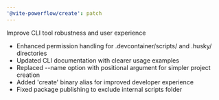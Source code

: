 ```yaml
---
'@vite-powerflow/create': patch
---
```


Improve CLI tool robustness and user experience

- Enhanced permission handling for .devcontainer/scripts/ and .husky/ directories
- Updated CLI documentation with clearer usage examples
- Replaced --name option with positional argument for simpler project creation
- Added 'create' binary alias for improved developer experience
- Fixed package publishing to exclude internal scripts folder
